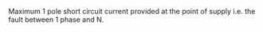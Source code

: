 ﻿Maximum 1 pole short circuit current provided at the point of supply i.e. the fault between 1 phase and N.
